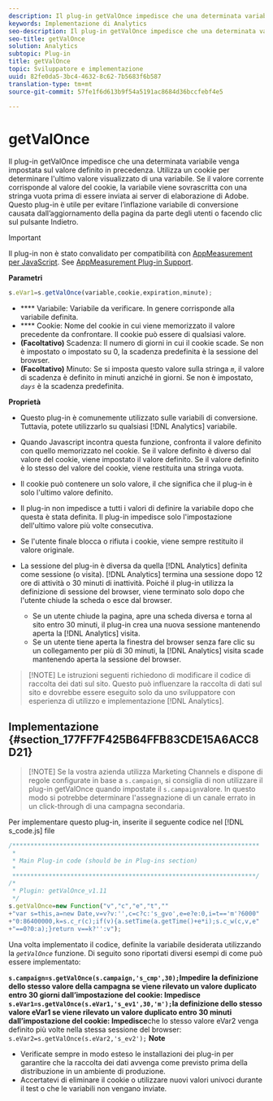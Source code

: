 ```yaml
---
description: Il plug-in getValOnce impedisce che una determinata variabile venga impostata sul valore definito in precedenza. Utilizza un cookie per determinare l'ultimo valore visualizzato di una variabile. Se il valore corrente corrisponde al valore del cookie, la variabile viene sovrascritta con una stringa vuota prima di essere inviata ai server di elaborazione di Adobe. Questo plug-in è utile per evitare l’inflazione variabile di conversione causata dall’aggiornamento della pagina da parte degli utenti o facendo clic sul pulsante Indietro.
keywords: Implementazione di Analytics
seo-description: Il plug-in getValOnce impedisce che una determinata variabile venga impostata sul valore definito in precedenza. Utilizza un cookie per determinare l'ultimo valore visualizzato di una variabile. Se il valore corrente corrisponde al valore del cookie, la variabile viene sovrascritta con una stringa vuota prima di essere inviata ai server di elaborazione di Adobe. Questo plug-in è utile per evitare l’inflazione variabile di conversione causata dall’aggiornamento della pagina da parte degli utenti o facendo clic sul pulsante Indietro.
seo-title: getValOnce
solution: Analytics
subtopic: Plug-in
title: getValOnce
topic: Sviluppatore e implementazione
uuid: 82fe0da5-3bc4-4632-8c62-7b5683f6b587
translation-type: tm+mt
source-git-commit: 57fe1f6d613b9f54a5191ac8684d36bccfebf4e5

---
```



# getValOnce

Il plug-in getValOnce impedisce che una determinata variabile venga impostata sul valore definito in precedenza. Utilizza un cookie per determinare l'ultimo valore visualizzato di una variabile. Se il valore corrente corrisponde al valore del cookie, la variabile viene sovrascritta con una stringa vuota prima di essere inviata ai server di elaborazione di Adobe. Questo plug-in è utile per evitare l’inflazione variabile di conversione causata dall’aggiornamento della pagina da parte degli utenti o facendo clic sul pulsante Indietro.

>[!IMPORTANT]
>
>Il plug-in non è stato convalidato per compatibilità con [AppMeasurement per JavaScript](/help/implement/js-implementation/c-appmeasurement-js/appmeasure-mjs.md). See [AppMeasurement Plug-in Support](/help/implement/js-implementation/c-appmeasurement-js/plugins-support.md).

**Parametri**

```js
s.eVar1=s.getValOnce(variable,cookie,expiration,minute);
```

* **** Variabile: Variabile da verificare. In genere corrisponde alla variabile definita.
* **** Cookie: Nome del cookie in cui viene memorizzato il valore precedente da confrontare. Il cookie può essere di qualsiasi valore.
* **(Facoltativo)** Scadenza: Il numero di giorni in cui il cookie scade. Se non è impostato o impostato su 0, la scadenza predefinita è la sessione del browser.
* **(Facoltativo)** Minuto: Se si imposta questo valore sulla stringa *`m`*, il valore di scadenza è definito in minuti anziché in giorni. Se non è impostato, *`days`* è la scadenza predefinita.

**Proprietà**

* Questo plug-in è comunemente utilizzato sulle variabili di conversione. Tuttavia, potete utilizzarlo su qualsiasi [!DNL Analytics] variabile.
* Quando Javascript incontra questa funzione, confronta il valore definito con quello memorizzato nel cookie. Se il valore definito è diverso dal valore del cookie, viene impostato il valore definito. Se il valore definito è lo stesso del valore del cookie, viene restituita una stringa vuota.
* Il cookie può contenere un solo valore, il che significa che il plug-in è solo l'ultimo valore definito.
* Il plug-in non impedisce a tutti i valori di definire la variabile dopo che questa è stata definita. Il plug-in impedisce solo l'impostazione dell'ultimo valore più volte consecutiva.
* Se l'utente finale blocca o rifiuta i cookie, viene sempre restituito il valore originale.
* La sessione del plug-in è diversa da quella [!DNL Analytics] definita come sessione (o visita). [!DNL Analytics] termina una sessione dopo 12 ore di attività o 30 minuti di inattività. Poiché il plug-in utilizza la definizione di sessione del browser, viene terminato solo dopo che l'utente chiude la scheda o esce dal browser.

   * Se un utente chiude la pagina, apre una scheda diversa e torna al sito entro 30 minuti, il plug-in crea una nuova sessione mantenendo aperta la [!DNL Analytics] visita.
   * Se un utente tiene aperta la finestra del browser senza fare clic su un collegamento per più di 30 minuti, la [!DNL Analytics] visita scade mantenendo aperta la sessione del browser.

> [!NOTE] Le istruzioni seguenti richiedono di modificare il codice di raccolta dei dati sul sito. Questo può influenzare la raccolta di dati sul sito e dovrebbe essere eseguito solo da uno sviluppatore con esperienza di utilizzo e implementazione [!DNL Analytics].

## Implementazione {#section_177FF7F425B64FFB83CDE15A6ACC8D21}

> [!NOTE] Se la vostra azienda utilizza Marketing Channels e dispone di regole configurate in base a `s.campaign`, si consiglia di non utilizzare il plug-in getValOnce quando impostate il `s.campaign`valore. In questo modo si potrebbe determinare l'assegnazione di un canale errato in un click-through di una campagna secondaria.

Per implementare questo plug-in, inserite il seguente codice nel [!DNL s_code.js] file

```js
/******************************************************************** 
 * 
 * Main Plug-in code (should be in Plug-ins section) 
 * 
 *******************************************************************/ 
/* 
 * Plugin: getValOnce_v1.11 
 */ 
s.getValOnce=new Function("v","c","e","t","" 
+"var s=this,a=new Date,v=v?v:'',c=c?c:'s_gvo',e=e?e:0,i=t=='m'?6000" 
+"0:86400000,k=s.c_r(c);if(v){a.setTime(a.getTime()+e*i);s.c_w(c,v,e" 
+"==0?0:a);}return v==k?'':v");
```

Una volta implementato il codice, definite la variabile desiderata utilizzando la *`getValOnce`* funzione. Di seguito sono riportati diversi esempi di come può essere implementato:

****`s.campaign=s.getValOnce(s.campaign,'s_cmp',30);`**Impedire la definizione dello stesso valore della campagna se viene rilevato un valore duplicato entro 30 giorni dall’impostazione del cookie:
Impedisce** `s.eVar1=s.getValOnce(s.eVar1,'s_ev1',30,'m');`la definizione dello stesso valore eVar1 se viene rilevato un valore duplicato entro 30 minuti dall’impostazione del cookie:
Impedisce****che lo stesso valore eVar2 venga definito più volte nella stessa sessione del browser:
`s.eVar2=s.getValOnce(s.eVar2,'s_ev2');` **Note**

* Verificate sempre in modo esteso le installazioni dei plug-in per garantire che la raccolta dei dati avvenga come previsto prima della distribuzione in un ambiente di produzione.
* Accertatevi di eliminare il cookie o utilizzare nuovi valori univoci durante il test o che le variabili non vengano inviate.

